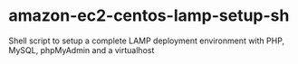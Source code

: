 # amazon-ec2-centos-lamp-setup-sh
Shell script to setup a complete LAMP deployment environment with PHP, MySQL, phpMyAdmin and a virtualhost
